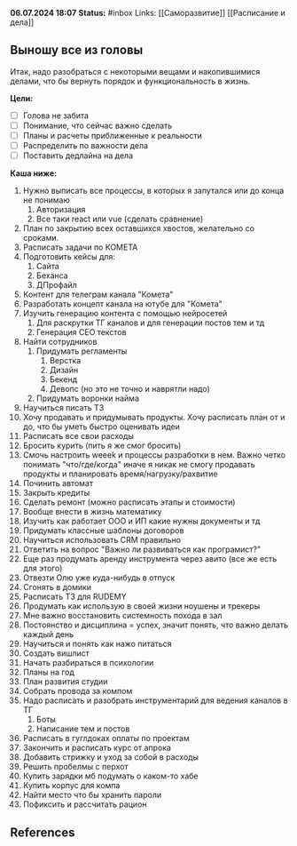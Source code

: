 **06.07.2024 18:07**
**Status:** #inbox 
Links: [[Саморазвитие]] [[Расписание и дела]]  


## Выношу все из головы
Итак, надо разобраться с некоторыми вещами и накопившимися делами, что бы вернуть порядок и функциональность в жизнь.

**Цели:**
- [ ] Голова не забита
- [ ] Понимание, что сейчас важно сделать
- [ ] Планы и расчеты приближенные к реальности
- [ ] Распределить по важности дела
- [ ] Поставить дедлайна на дела

**Каша ниже:**
1. Нужно выписать все процессы, в которых я запутался или до конца не понимаю
	1. Авторизация
	2. Все таки react или vue (сделать сравнение)
2. План по закрытию всех оставшихся хвостов, желательно со сроками.
3. Расписать задачи по КОМЕТА
4. Подготовить кейсы для:
	1. Сайта
	2. Беханса
	3. ДПрофайл
5. Контент для телеграм канала "Комета"
6. Разработать концепт канала на ютубе для "Комета"
7. Изучить генерацию контента с помощью нейросетей
	1. Для раскрутки ТГ каналов и для генерации постов тем и тд
	2. Генерация СЕО текстов
8. Найти сотрудников
	1. Придумать регламенты
		1. Верстка
		2. Дизайн
		3. Бекенд
		4. Девопс (но это не точно и наврятли надо)
	2. Придумать воронки найма
9. Научиться писать ТЗ
10. Хочу продавать и придумывать продукты. Хочу расписать план от и до, что бы уметь быстро оценивать идеи
11. Расписать все свои расходы
12. Бросить курить (пить я же смог бросить)
13. Смочь настроить weeek и процессы разработки в нем. Важно четко понимать "что/где/когда" иначе я никак не смогу продавать продукты и планировать время/нагрузку/рахвитие
14. Починить автомат
15. Закрыть кредиты
16. Сделать ремонт (можно расписать этапы и стоимости)
17. Вообще внести в жизнь математику
18. Изучить как работает ООО и ИП какие нужны документы и тд
19. Придумать классные шаблоны договоров
20. Научиться использовать CRM правильно
21. Ответить на вопрос "Важно ли развиваться как програмист?"
22. Еще раз продумать аренду инструмента через авито (все же есть для этого)
23. Отвезти Олю уже куда-нибудь в отпуск
24. Сгонять в домики
25. Расписать ТЗ для RUDEMY
26. Продумать как использую в своей жизни ноушены и трекеры
27. Мне важно восстановить системность похода в зал
28. Постоянство и дисциплина = успех, значит понять, что важно делать каждый день
29. Научиться и понять как нажо питаться
30. Создать вишлист
31. Начать разбираться в психологии
32. Планы на год
33. План развития студии
34. Собрать провода за компом
35. Надо расписать и разобрать инструментарий для ведения каналов в ТГ
	1. Боты
	2. Написание тем и постов
36. Расписать в гуглдоках оплаты по проектам
37. Закончить и расписать курс от апрока
38. Добавить стрижку и уход за собой в расходы
39. Решить пробелмы с перхот
40. Купить зарядки мб подумать о каком-то хабе
41. Купить корпус для компа
42. Найти место что бы хранить пароли
43. Пофиксить и рассчитать рацион
## References
 